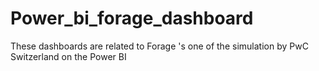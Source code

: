 # Power_bi_forage_dashboard
These dashboards are related to Forage 's one of the simulation by PwC Switzerland on the Power BI
